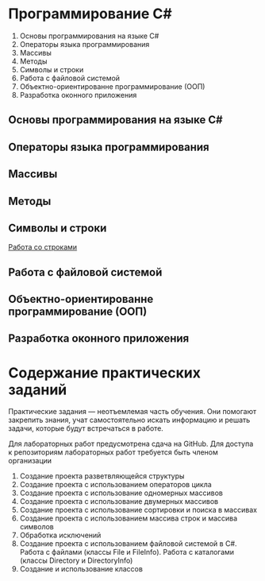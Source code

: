 # Программирование C#
1. Основы программирования на языке C#
2. Операторы языка программирования
3. Массивы
4. Методы
5. Символы и строки
6. Работа с файловой системой
7. Объектно-ориентированне программирование (ООП)
8. Разработка оконного приложения 

## Основы программирования на языке C#
## Операторы языка программирования
## Массивы 
## Методы 
## Символы и строки

[Работа со строками](https://metanit.com/sharp/tutorial/7.1.php?ysclid=lt9vljy0in102887651)

## Работа с файловой системой
## Объектно-ориентированне программирование (ООП)
## Разработка оконного приложения 

# Содержание практических заданий
Практические задания — неотъемлемая часть обучения. Они помогают закрепить знания, учат самостоятельно искать информацию и решать задачи, которые будут встречаться в работе. 

Для лабораторных работ предусмотрена сдача на GitHub. Для доступа к репозиториям лабораторных работ требуется быть членом организации 
1. Создание проекта разветвляющейся структуры
2. Создание проекта с использованием операторов цикла
3. Создание проекта с использование одномерных массивов
4. Создание проекта с использование двумерных массивов
5. Создание проекта с использование сортировки и поиска в массивах
6. Создание проекта с использованием массива строк и массива символов
7. Обработка исключений
8. Создание проекта с использованием файловой системой в C#. Работа с файлами (классы File и FileInfo). Работа с каталогами (классы Directory и DirectoryInfo)
9. Создание и использование классов

